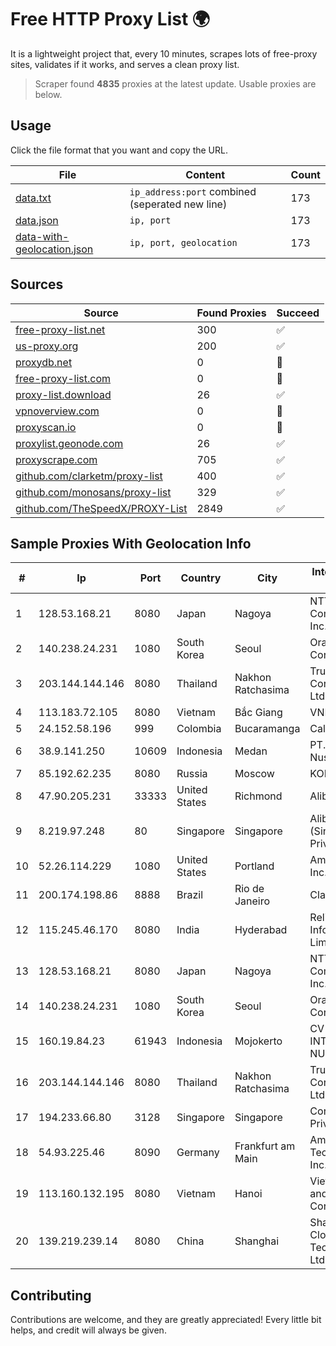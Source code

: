 
# Free HTTP Proxy List 🌍

It is a lightweight project that, every 10 minutes, scrapes lots of free-proxy sites, validates if it works, and serves a clean proxy list.


> Scraper found **4835** proxies at the latest update. Usable proxies are below.

## Usage

Click the file format that you want and copy the URL.


|File|Content|Count|
|----|-------|-----|
|[data.txt](https://raw.githubusercontent.com/themiralay/Proxy-List-World/master/data.txt)|`ip_address:port` combined (seperated new line)|173|
|[data.json](https://raw.githubusercontent.com/themiralay/Proxy-List-World/master/data.json)|`ip, port`|173|
|[data-with-geolocation.json](https://raw.githubusercontent.com/themiralay/Proxy-List-World/master/data-with-geolocation.json)|`ip, port, geolocation`|173|

## Sources

|Source|Found Proxies|Succeed|
|------|-------------|-------|
|[free-proxy-list.net](https://free-proxy-list.net)|300|✅|
|[us-proxy.org](https://www.us-proxy.org)|200|✅|
|[proxydb.net](http://proxydb.net)|0|🚫|
|[free-proxy-list.com](https://free-proxy-list.com/?page=&port=&type%5B%5D=http&type%5B%5D=https&up_time=0&search=Search)|0|🚫|
|[proxy-list.download](https://www.proxy-list.download/HTTP)|26|✅|
|[vpnoverview.com](https://vpnoverview.com/privacy/anonymous-browsing/free-proxy-servers)|0|🚫|
|[proxyscan.io](https://www.proxyscan.io)|0|🚫|
|[proxylist.geonode.com](https://proxylist.geonode.com/api/proxy-list?limit=300&page=1&sort_by=lastChecked&sort_type=desc&protocols=http,https)|26|✅|
|[proxyscrape.com](https://api.proxyscrape.com/v2/?request=displayproxies&protocol=http&timeout=10000&country=all&ssl=all&anonymity=all)|705|✅|
|[github.com/clarketm/proxy-list](https://raw.githubusercontent.com/clarketm/proxy-list/master/proxy-list-raw.txt)|400|✅|
|[github.com/monosans/proxy-list](https://raw.githubusercontent.com/monosans/proxy-list/main/proxies/http.txt)|329|✅|
|[github.com/TheSpeedX/PROXY-List](https://raw.githubusercontent.com/TheSpeedX/PROXY-List/master/http.txt)|2849|✅|


## Sample Proxies With Geolocation Info

|#|Ip|Port|Country|City|Internet Service Provider|
|-|--|----|-------|----|-------------------------|
|1|128.53.168.21|8080|Japan|Nagoya|NTT PC Communications, Inc.|
|2|140.238.24.231|1080|South Korea|Seoul|Oracle Corporation|
|3|203.144.144.146|8080|Thailand|Nakhon Ratchasima|True Internet Corporation CO. Ltd.|
|4|113.183.72.105|8080|Vietnam|Bắc Giang|VNPT|
|5|24.152.58.196|999|Colombia|Bucaramanga|Calltopbx S.A.S.|
|6|38.9.141.250|10609|Indonesia|Medan|PT. Media Antar Nusa|
|7|85.192.62.235|8080|Russia|Moscow|KONEKT Ltd.|
|8|47.90.205.231|33333|United States|Richmond|Alibaba.com LLC|
|9|8.219.97.248|80|Singapore|Singapore|Alibaba Cloud (Singapore) Private Limited|
|10|52.26.114.229|1080|United States|Portland|Amazon.com, Inc.|
|11|200.174.198.86|8888|Brazil|Rio de Janeiro|Claro S.A|
|12|115.245.46.170|8080|India|Hyderabad|Reliance Jio Infocomm Limited|
|13|128.53.168.21|8080|Japan|Nagoya|NTT PC Communications, Inc.|
|14|140.238.24.231|1080|South Korea|Seoul|Oracle Corporation|
|15|160.19.84.23|61943|Indonesia|Mojokerto|CV CRON INTERDATA NUSANTARA|
|16|203.144.144.146|8080|Thailand|Nakhon Ratchasima|True Internet Corporation CO. Ltd.|
|17|194.233.66.80|3128|Singapore|Singapore|Contabo Asia Private Limited|
|18|54.93.225.46|8090|Germany|Frankfurt am Main|Amazon Technologies Inc.|
|19|113.160.132.195|8080|Vietnam|Hanoi|VietNam Post and Telecom Corporation|
|20|139.219.239.14|8080|China|Shanghai|Shanghai Blue Cloud Technology Co., Ltd|



## Contributing

Contributions are welcome, and they are greatly appreciated! Every
little bit helps, and credit will always be given.

